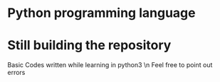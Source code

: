 # Python programming language
# Still building the repository

Basic Codes written while learning in python3 \n
Feel free to point out errors
